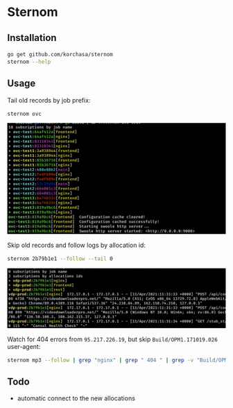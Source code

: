 # Sternom

## Installation

```bash
go get github.com/korchasa/sternom
sternom --help
```

## Usage

Tail old records by job prefix:

```bash
sternom ovc
```

![old records](./docs/old.png)

Skip old records and follow logs by allocation id:

```bash
sternom 2b79b1e1 --follow --tail 0
```

![old records](./docs/follow.png)

Watch for 404 errors from `95.217.226.19`, but skip `Build/OPM1.171019.026` user-agent:

```bash
sternom mp3 --follow | grep "nginx" | grep " 404 " | grep -v "Build/OPM1.171019.026"| grep "95.217.226.19"
```

## Todo

- automatic connect to the new allocations